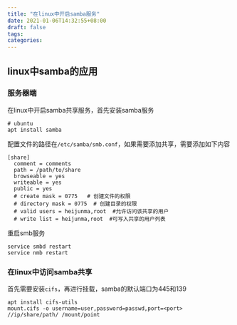 ```yaml
---
title: "在linux中开启samba服务"
date: 2021-01-06T14:32:55+08:00
draft: false
tags:
categories:
---
```


## linux中samba的应用

### 服务器端

在linux中开启samba共享服务，首先安装samba服务

```shell
# ubuntu
apt install samba
```

配置文件的路径在`/etc/samba/smb.conf`，如果需要添加共享，需要添加如下内容

```shell
[share]
  comment = comments
  path = /path/to/share
  browseable = yes
  writeable = yes
  public = yes
  # create mask = 0775   # 创建文件的权限
  # directory mask = 0775  # 创建目录的权限
  # valid users = heijunma,root  #允许访问该共享的用户
  # write list = heijunma,root  #可写入共享的用户列表
```

重启smb服务

```shell
service smbd restart
service nmb restart
```



 ### 在linux中访问samba共享

首先需要安装`cifs`，再进行挂载，samba的默认端口为445和139

```shell
apt install cifs-utils
mount.cifs -o username=user,password=passwd,port=<port> //ip/share/path/ /mount/point
```


